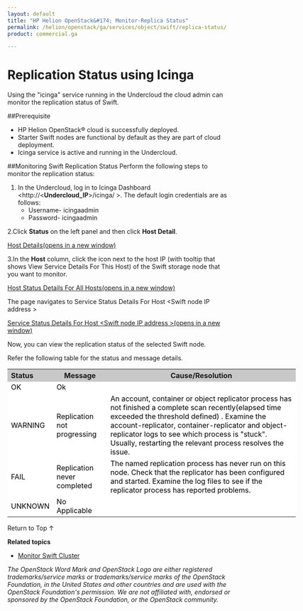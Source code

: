 ```yaml
---
layout: default
title: "HP Helion OpenStack&#174; Monitor-Replica Status"
permalink: /helion/openstack/ga/services/object/swift/replica-status/
product: commercial.ga

---
```

<!--UNDER REVISION-->

<script>

function PageRefresh {
onLoad="window.refresh"
}

PageRefresh();

</script>

<!--
<p style="font-size: small;"> <a href="/helion/openstack/ga/services/object/overview/">&#9664; PREV</a> | <a href="/helion/openstack/services/overview/">&#9650; UP</a> | <a href=" /helion/openstack/ga/services/swift/deployment/"> NEXT &#9654</a> </p>-->


# Replication Status using Icinga

Using the "icinga" service running in the Undercloud the cloud admin can monitor the replication status of Swift. 

##Prerequisite

* HP Helion OpenStack&#174; cloud is successfully deployed.
* Starter Swift nodes are functional by default as they are part of cloud deployment.
* Icinga service is active and running in the Undercloud.


##Monitoring Swift Replication Status
Perform the following steps to monitor the replication status:

1. In the Undercloud, log in to Icinga Dashboard &lt;http://<**Undercloud_IP**>/icinga/ &gt;. The default login credentials are as follows:
	* Username- icingaadmin
	* Password- icingaadmin 


2.Click **Status** on the left panel and then click **Host Detail**. 

<a href="javascript:window.open('/content/documentation/media/icinga_host-details.png','_blank','toolbar=no,menubar=no,resizable=yes,scrollbars=yes')">Host Details(opens in a new window)</a>


3.In the **Host** column, click the icon next to the host IP (with tooltip that shows View Service Details For This Host) of the Swift storage node that you want to monitor.  

<a href="javascript:window.open('/content/documentation/media/swift_icinga_view-details.png','_blank','toolbar=no,menubar=no,resizable=yes,scrollbars=yes')">Host Status Details For All Hosts(opens in a new window)</a>

<!---
<img src="media/swift_icinga_view-details.png"/>
--->

The page navigates to Service Status Details For Host &lt;Swift node IP address &gt;  

<a href="javascript:window.open('/content/documentation/media/icinga_host-details.png','_blank','toolbar=no,menubar=no,resizable=yes,scrollbars=yes')">Service Status Details For Host &lt;Swift node IP address &gt;(opens in a new window)</a>

<!---
<img src="media/swift_icinga-replication-status.png"/> --->

Now, you can view the replication status of the selected Swift node.

Refer the following table for the status and message details.

<table style="text-align: left; vertical-align: top; width:650px;">
<tr style="background-color: #C8C8C8;">
	<th>Status</th>
	<th><center>Message</center></th>
    <th><center>Cause/Resolution</center></th>
</tr>
<tr style="background-color: white; color: black;">
	<td>OK</td>
	<td>Ok</td>
    <td></td>
</tr>
<tr style="background-color: white; color: black;">
	<td>WARNING </td>
	<td>Replication not progressing</td>
    <td>An account, container or object replicator process has not finished a complete scan recently(elapsed time exceeded the threshold defined) . Examine the account-replicator, container-replicator and object-replicator logs to see which process is "stuck". Usually, restarting the relevant process resolves the issue.</td>
</tr>
</tr>
<tr style="background-color: white; color: black;">
	<td>FAIL </td>
	<td>Replication never completed</td>
    <td> The named replication process has never run on this node. Check that the replicator has been configured and started. Examine the log files to see if the replicator process has reported problems.</td>
</tr>
<tr style="background-color: white; color: black;">
	<td>UNKNOWN</td>
	<td>No Applicable</td>
    <td></td></tr>
</table>


<a href="#top" style="padding:14px 0px 14px 0px; text-decoration: none;"> Return to Top &#8593; </a>


**Related topics**

* [Monitor Swift Cluster]( /helion/openstack/ga/services/object/swift/Monitor-cluster/)

*The OpenStack Word Mark and OpenStack Logo are either registered trademarks/service marks or trademarks/service marks of the OpenStack Foundation, in the United States and other countries and are used with the OpenStack Foundation's permission. We are not affiliated with, endorsed or sponsored by the OpenStack Foundation, or the OpenStack community.*

 





